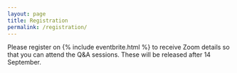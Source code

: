 ```yaml
---
layout: page
title: Registration
permalink: /registration/
---
```


Please register on {% include eventbrite.html %} to receive Zoom details so that you can attend the Q&A sessions. These will be released after 14 September.
